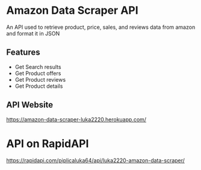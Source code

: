 # Amazon Data Scraper API
An API used to retrieve product, price, sales, and reviews data from amazon and format it in JSON

## Features
- Get Search results
- Get Product offers
- Get Product reviews
- Get Product details

## API Website
https://amazon-data-scraper-luka2220.herokuapp.com/

# API on RapidAPI
https://rapidapi.com/piplicaluka64/api/luka2220-amazon-data-scraper/
